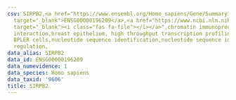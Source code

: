 ```yaml
---
csv: SIRPB2,<a href="https://www.ensembl.org/Homo_sapiens/Gene/Summary?db=core;g=ENSG00000196209"
  target="_blank">ENSG00000196209</a>,<a href="https://www.ncbi.nlm.nih.gov/pubmed/22863008"
  target="_blank"><i class="fas fa-file"></i></a>",chromatin immunoprecipitation assay,direct
  interaction,breast epithelium, high throughput transcription profiling by microarray,
  BPLER cells,nucleotide sequence identification,nucleotide sequence identification,transcriptional
  regulation,
data_alias: SIRPB2
data_id: ENSG00000196209
data_numevidence: 1
data_species: Homo sapiens
data_taxid: '9606'
title: SIRPB2
---
```


